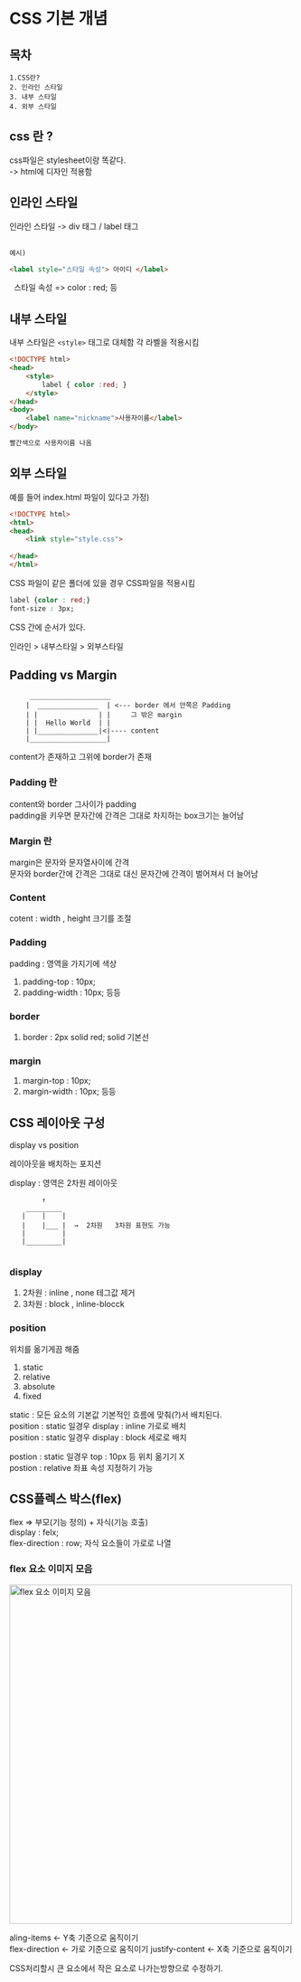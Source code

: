 # CSS 기본 개념

## 목차
    1.CSS란?
    2. 인라인 스타일
    3. 내부 스타일
    4. 외부 스타일    

## css 란 ?

css파일은 stylesheet이랑 똑같다. <br>
-> html에 디자인 적용함

## 인라인 스타일
인라인 스타일 -> div 태그 / label 태그 <br>
&nbsp; 
``` html
예시)

<label style="스타일 속성"> 아이디 </label>
```
&nbsp; 스타일 속성 => color : red; 등 <br>

## 내부 스타일
내부 스타일은 ```<style>``` 태그로 대체함 각 라벨을 적용시킴 <br>
``` html
<!DOCTYPE html>
<head>
    <style>
        label { color :red; }
    </style>
</head>
<body>
    <label name="nickname">사용자이름</label>
</body>

빨간색으로 사용자이름 나옴
```

## 외부 스타일

예를 들어 index.html 파일이 있다고 가정)
``` html
<!DOCTYPE html>
<html>
<head>
    <link style="style.css"> 
    
</head>
</html>    
```
CSS 파일이 같은 폴더에 있을 경우 CSS파일을 적용시킴
``` CSS
label {color : red;}
font-size : 3px;
```

CSS 간에 순서가 있다.

인라인  > 내부스타일 > 외부스타일


## Padding vs Margin

```    
     ____________________
    |  _______________  | <--- border 에서 안쪽은 Padding  
    | |               | |     그 밖은 margin
    | |  Hello World  | |
    | |_______________|<|---- content
    |___________________|   

```
content가 존재하고 그위에 border가 존재 <br>

### Padding 란
content와 border 그사이가 padding  <br>
padding을 키우면 문자간에 간격은 그대로 차지하는 box크기는 늘어남<br>

### Margin 란
margin은 문자와 문자열사이에 간격 <br>
문자와 border간에 간격은 그대로 대신 문자간에 간격이 벌어져서 더 늘어남

### Content
cotent  : width , height 크기를 조절

### Padding
padding : 영역을 가지기에 색상
1. padding-top : 10px; 
2. padding-width : 10px; 등등

### border
1. border : 2px solid red; solid 기본선

### margin 
1. margin-top : 10px;
2. margin-width : 10px; 등등


## CSS 레이아웃 구성

display vs position

레이아웃을 배치하는 포지션

display : 영역은 2차원 레이아웃

```
        ↑
    _________
   |    |    |
   |    |___ |  →  2차원   3차원 표현도 가능
   |         | 
   |_________|
    
```

### display
1. 2차원 : inline , none 테그값 제거
2. 3차원 : block , inline-blocck

### position <br>
위치를 옮기게끔 해줌

1. static
2. relative
3. absolute
4. fixed

static : 모든 요소의 기본값 기본적인 흐름에 맞춰(?)서 배치된다. <br>
position : static 일경우 display : inline  가로로 배치 <br> 
position : static 일경우 display : block 세로로 배치 <br>

postion : static 일경우 top : 10px 등 위치 옮기기 X <br>
postion : relative 좌표 속성 지정하기 가능



## CSS플렉스 박스(flex)

flex => 부모(기능 정의) + 자식(기능 호출) <br>
display : felx; <br>
flex-direction : row; 자식 요소들이 가로로 나열

### flex 요소 이미지 모음
<img src="https://miro.medium.com/v2/resize:fit:1400/0*YeaUsQyhXSL1TCTH.png" width="500px" height =" 600px"
alt ="flex 요소 이미지 모음"></img>

aling-items <- Y축 기준으로 움직이기 <br>
flex-direction <- 가로 기준으로 움직이기 
justify-content <- X축 기준으로 움직이기

CSS처리할시 큰 요소에서 작은 요소로 나가는방향으로 수정하기.


